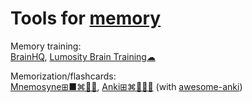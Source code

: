 
# Tools for [memory](https://adequate.life/memory/)

Memory training:  
[BrainHQ](https://www.brainhq.com/),
[Lumosity Brain Training☁](https://www.lumosity.com/en/)

Memorization/flashcards:  
[Mnemosyne⊞■⌘🐧🤖](https://mnemosyne-proj.org/),
[Anki⊞⌘🐧🍎🤖](https://apps.ankiweb.net/) (with [awesome-anki](https://github.com/tianshanghong/awesome-anki?tab=readme-ov-file))
